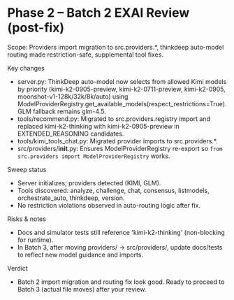 # Phase 2 – Batch 2 EXAI Review (post-fix)

Scope: Providers import migration to src.providers.*, thinkdeep auto-model routing made restriction-safe, supplemental tool fixes.

Key changes
- server.py: ThinkDeep auto-model now selects from allowed Kimi models by priority (kimi-k2-0905-preview, kimi-k2-0711-preview, kimi-k2-0905, moonshot-v1-128k/32k/8k/auto) using ModelProviderRegistry.get_available_models(respect_restrictions=True). GLM fallback remains glm-4.5.
- tools/recommend.py: Migrated to src.providers.registry import and replaced kimi-k2-thinking with kimi-k2-0905-preview in EXTENDED_REASONING candidates.
- tools/kimi_tools_chat.py: Migrated provider imports to src.providers.*.
- src/providers/__init__.py: Ensures ModelProviderRegistry re-export so `from src.providers import ModelProviderRegistry` works.

Sweep status
- Server initializes; providers detected (KIMI, GLM).
- Tools discovered: analyze, challenge, chat, consensus, listmodels, orchestrate_auto, thinkdeep, version.
- No restriction violations observed in auto-routing logic after fix.

Risks & notes
- Docs and simulator tests still reference 'kimi-k2-thinking' (non-blocking for runtime).
- In Batch 3, after moving providers/ -> src/providers/, update docs/tests to reflect new model guidance and imports.

Verdict
- Batch 2 import migration and routing fix look good. Ready to proceed to Batch 3 (actual file moves) after your review.

